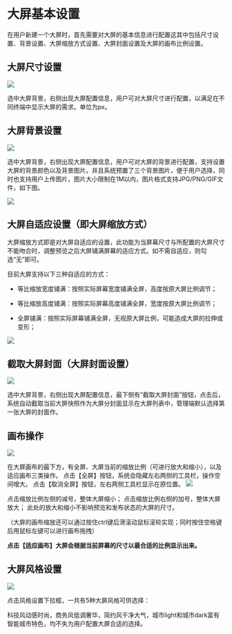 # 大屏基本设置

在用户新建一个大屏时，首先需要对大屏的基本信息进行配置这其中包括尺寸设置、背景设置、大屏缩放方式设置、大屏封面设置及大屏的画布比例设置。

## 大屏尺寸设置

![](http://storage.360buyimg.com/docs-image/ad3adef0d957909984cb721c3ee07f36.png)

选中大屏背景，右侧出现大屏配置信息，用户可对大屏尺寸进行配置，以满足在不同终端中显示大屏的需求。单位为px。

## 大屏背景设置

![](http://storage.360buyimg.com/docs-image/0de9ba56f0273e0f79a960644a11e4a5.png)

选中大屏背景，右侧出现大屏配置信息，用户可对大屏的背景进行配置，支持设置大屏的背景颜色以及背景图片。并且系统预置了三个背景图片，便于用户选择，同时也支持用户上传图片，图片大小限制在1M以内，图片格式支持JPG/PNG/GIF文件，如下图。

![](http://storage.360buyimg.com/docs-image/44e5ca8dd33860039fa54ab75c0c4d0b.png)

## 大屏自适应设置（即大屏缩放方式）

大屏缩放方式即是对大屏自适应的设置，此功能为当屏幕尺寸与所配置的大屏尺寸不能吻合时，调整预览之后大屏铺满屏幕的适应方式。如不需自适应，则勾选“无”即可。

目前大屏支持以下三种自适应的方式：

- 等比缩放宽度铺满：按照实际屏幕宽度铺满全屏，高度按原大屏比例调节；

- 等比缩放高度铺满：按照实际屏幕高度铺满全屏，宽度按原大屏比例调节；

- 全屏铺满：按照实际屏幕铺满全屏，无视原大屏比例，可能造成大屏的拉伸或变形；

![](http://storage.360buyimg.com/docs-image/eafe671045024820960deaec541f9c57.png)

## 截取大屏封面（大屏封面设置）

![](http://storage.360buyimg.com/docs-image/80ae4c94049a4d50bf2c7ed036202564.png)

选中大屏背景，右侧出现大屏配置信息，最下侧有“截取大屏封面”按钮，点击后，系统自动截取当前大屏快照作为大屏分封面显示在大屏列表中，管理端默认选择第一张大屏的封面作。

## 画布操作

![](http://storage.360buyimg.com/docs-image/fcb3d685a39546a4a2c184069eba467f.png)

在大屏画布的最下方，有全屏、大屏当前的缩放比例（可进行放大和缩小），以及适应画布三类操作。
点击【全屏】按钮，系统会隐藏左右两侧的工具栏，操作空间增大。
点击【取消全屏】按钮，左右两侧工具栏显示在原位置。
![](http://storage.360buyimg.com/docs-image/1d0df8e5d99b4c7d963373f94da09206.png)

点击缩放比例左侧的减号，整体大屏缩小；
点击缩放比例右侧的加号，整体大屏放大；
此处的放大和缩小不影响预览和发布状态的大屏的尺寸。

（大屏的画布缩放还可以通过按住ctrl键后滑滚动鼠标滚轮实现；同时按住空格键后用鼠标左键可以进行画布拖拽）

**点击【适应画布】大屏会根据当前屏幕的尺寸以最合适的比例显示出来。**



## 大屏风格设置
![](http://storage.360buyimg.com/docs-image/1590721894.png)

点击风格设置下拉框，一共有5种大屏风格可供选择：

科技风动感时尚，商务风低调奢华，简约风干净大气，城市light和城市dark富有智能城市特色，均不失为用户配置大屏合适的选择。